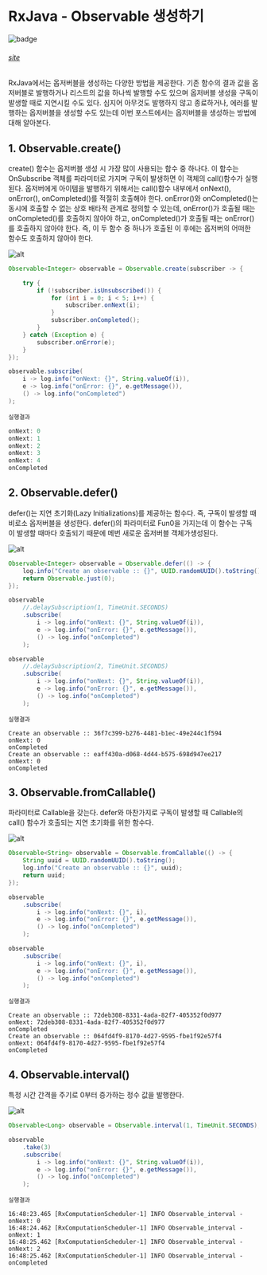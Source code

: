 RxJava - Observable 생성하기
=============

![badge](https://img.shields.io/badge/manasobi-RxJava-brightgreen.svg?style=flat-square) 

###### [site](https://brunch.co.kr/@lonnie/18)

RxJava에서는 옵저버블을 생성하는 다양한 방법을 제공한다. 기존 함수의 결과 값을 옵저버블로 발행하거나 리스트의 값을 하나씩 발행할 수도 있으며 옵저버블 생성을 구독이 발생할 때로 지연시킬 수도 있다. 심지어 아무것도 발행하지 않고 종료하거나, 에러를 발행하는 옵저버블을 생성할 수도 있는데 이번 포스트에서는 옵저버블을 생성하는 방법에 대해 알아본다.

## 1. Observable.create()
create() 함수는 옵저버블 생성 시 가장 많이 사용되는 함수 중 하나다. 이 함수는 OnSubscribe 객체를 파라미터로 가지며 구독이 발생하면 이 객체의 call()함수가 실행된다. 옵저버에게 아이템을 발행하기 위해서는 call()함수 내부에서 onNext(), onError(), onCompleted()를 적절히 호출해야 한다. onError()와 onCompleted()는 동시에 호출할 수 없는 상호 배타적 관계로 정의할 수 있는데, onError()가 호출될 때는 onCompleted()를 호출하지 않아야 하고, onCompleted()가 호출될 때는 onError()를 호출하지 않아야 한다. 즉, 이 두 함수 중 하나가 호출된 이 후에는 옵저버의 어떠한 함수도 호출하지 않아야 한다.

![alt](http://t1.daumcdn.net/thumb/R1280x0/?fname=http://t1.daumcdn.net/brunch/service/user/SQo/image/rRJfoEWA1zixjuCJQbaIF_qvBRc.png)

```java
Observable<Integer> observable = Observable.create(subscriber -> {

    try {
        if (!subscriber.isUnsubscribed()) {
            for (int i = 0; i < 5; i++) {
                subscriber.onNext(i);
            }
            subscriber.onCompleted();
        }
    } catch (Exception e) {
        subscriber.onError(e);
    }
});

observable.subscribe(
    i -> log.info("onNext: {}", String.valueOf(i)),
    e -> log.info("onError: {}", e.getMessage()),
    () -> log.info("onCompleted")
);
```

`실행결과`
```java
onNext: 0
onNext: 1
onNext: 2
onNext: 3
onNext: 4
onCompleted
```

## 2. Observable.defer()
defer()는 지연 초기화(Lazy Initializations)를 제공하는 함수다. 즉, 구독이 발생할 때 비로소 옵저버블을 생성한다. defer()의 파라미터로 Fun0<R>을 가지는데 이 함수는 구독이 발생할 때마다 호출되기 때문에 메번 새로운 옵저버블 객체가생성된다.

![alt](https://t1.daumcdn.net/thumb/R1280x0/?fname=http://t1.daumcdn.net/brunch/service/user/SQo/image/j_Iap1d1SuKCw0j40732dRJ9QGc.png)

```java
Observable<Integer> observable = Observable.defer(() -> {
    log.info("Create an observable :: {}", UUID.randomUUID().toString());
    return Observable.just(0);
});

observable
    //.delaySubscription(1, TimeUnit.SECONDS)
    .subscribe(
        i -> log.info("onNext: {}", String.valueOf(i)),
        e -> log.info("onError: {}", e.getMessage()),
        () -> log.info("onCompleted")
    );

observable
    //.delaySubscription(2, TimeUnit.SECONDS)
    .subscribe(
        i -> log.info("onNext: {}", String.valueOf(i)),
        e -> log.info("onError: {}", e.getMessage()),
        () -> log.info("onCompleted")
    );
```

`실행결과`

```
Create an observable :: 36f7c399-b276-4481-b1ec-49e244c1f594
onNext: 0
onCompleted
Create an observable :: eaff430a-d068-4d44-b575-698d947ee217
onNext: 0
onCompleted
```

## 3. Observable.fromCallable()
파라미터로 Callable을 갖는다. defer와 마찬가지로 구독이 발생할 때 Callable의 call() 함수가 호출되는 지연 초기화를 위한 함수다.

![alt](https://t1.daumcdn.net/thumb/R1280x0/?fname=http://t1.daumcdn.net/brunch/service/user/SQo/image/wYNH3jc6pcC9ShUwQkJDjFkFC6c.png)

```java
Observable<String> observable = Observable.fromCallable(() -> {
    String uuid = UUID.randomUUID().toString();
    log.info("Create an observable :: {}", uuid);
    return uuid;
});

observable
    .subscribe(
        i -> log.info("onNext: {}", i),
        e -> log.info("onError: {}", e.getMessage()),
        () -> log.info("onCompleted")
    );

observable
    .subscribe(
        i -> log.info("onNext: {}", i),
        e -> log.info("onError: {}", e.getMessage()),
        () -> log.info("onCompleted")
    );
```

`실행결과`
```
Create an observable :: 72deb308-8331-4ada-82f7-405352f0d977
onNext: 72deb308-8331-4ada-82f7-405352f0d977
onCompleted
Create an observable :: 064fd4f9-8170-4d27-9595-fbe1f92e57f4
onNext: 064fd4f9-8170-4d27-9595-fbe1f92e57f4
onCompleted
```

## 4. Observable.interval()
특정 시간 간격을 주기로 0부터 증가하는 정수 값을 발행한다.

![alt](https://t1.daumcdn.net/thumb/R1280x0/?fname=http://t1.daumcdn.net/brunch/service/user/SQo/image/QOSiSd5zNd5illhozPh_7xpt2tk.png)

```java
Observable<Long> observable = Observable.interval(1, TimeUnit.SECONDS);

observable
    .take(3)
    .subscribe(
        i -> log.info("onNext: {}", String.valueOf(i)),
        e -> log.info("onError: {}", e.getMessage()),
        () -> log.info("onCompleted")
    );
```

`실행결과`

```
16:48:23.465 [RxComputationScheduler-1] INFO Observable_interval - onNext: 0
16:48:24.462 [RxComputationScheduler-1] INFO Observable_interval - onNext: 1
16:48:25.462 [RxComputationScheduler-1] INFO Observable_interval - onNext: 2
16:48:25.462 [RxComputationScheduler-1] INFO Observable_interval - onCompleted
```

